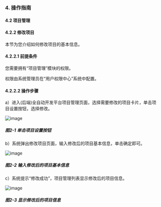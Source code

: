 ### 4. 操作指南

#### 4.2 项目管理

#### 4.2.2 修改项目

本节为您介绍如何修改项目的基本信息。

#### 4.2.2.1 前提条件

您需要拥有“项目管理”模块的权限。

权限由系统管理员在“用户权限中心”系统中配置。

#### 4.2.2.2 操作步骤

a）进入(后端)全自动开发平台项目管理页面，选择需要修改的项目卡片，单击项目设置按钮，选择修改。

![image](https://user-images.githubusercontent.com/79617492/196120195-1f665544-bf3a-4933-9316-28cb1f35ebe2.png)

##### 图2-1 单击项目设置按钮

b）系统弹出修改项目页面，输入修改后的项目基本信息，单击确定即可。

![image](https://user-images.githubusercontent.com/79617492/196120229-a4951e79-15bb-488d-b2c8-31cc05ff3c31.png)

##### 图2-2 输入修改后的项目基本信息

c）系统提示“修改成功”，项目管理列表显示修改后的项目信息。

![image](https://user-images.githubusercontent.com/79617492/196120244-3a9bd86b-0434-4955-b6c1-ccf9c78012da.png)

##### 图2-3 显示修改后的项目信息
